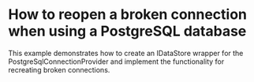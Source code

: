 # How to reopen a broken connection when using a PostgreSQL database


<p>This example demonstrates how to create an IDataStore wrapper for the PostgreSqlConnectionProvider and implement the functionality for recreating broken connections.</p>

<br/>


